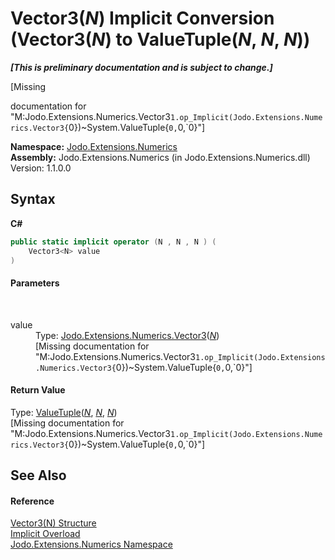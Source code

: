 # Vector3(*N*)&nbsp;Implicit Conversion (Vector3(*N*) to ValueTuple(*N*, *N*, *N*))
 _**\[This is preliminary documentation and is subject to change.\]**_

\[Missing <summary> documentation for "M:Jodo.Extensions.Numerics.Vector3`1.op_Implicit(Jodo.Extensions.Numerics.Vector3{`0})~System.ValueTuple{`0,`0,`0}"\]

**Namespace:**&nbsp;<a href="N_Jodo_Extensions_Numerics">Jodo.Extensions.Numerics</a><br />**Assembly:**&nbsp;Jodo.Extensions.Numerics (in Jodo.Extensions.Numerics.dll) Version: 1.1.0.0

## Syntax

**C#**<br />
``` C#
public static implicit operator (N , N , N ) (
	Vector3<N> value
)
```


#### Parameters
&nbsp;<dl><dt>value</dt><dd>Type: <a href="T_Jodo_Extensions_Numerics_Vector3_1">Jodo.Extensions.Numerics.Vector3</a>(<a href="T_Jodo_Extensions_Numerics_Vector3_1">*N*</a>)<br />\[Missing <param name="value"/> documentation for "M:Jodo.Extensions.Numerics.Vector3`1.op_Implicit(Jodo.Extensions.Numerics.Vector3{`0})~System.ValueTuple{`0,`0,`0}"\]</dd></dl>

#### Return Value
Type: <a href="https://docs.microsoft.com/dotnet/api/system.valuetuple-3" target="_blank" rel="noopener noreferrer">ValueTuple</a>(<a href="T_Jodo_Extensions_Numerics_Vector3_1">*N*</a>, <a href="T_Jodo_Extensions_Numerics_Vector3_1">*N*</a>, <a href="T_Jodo_Extensions_Numerics_Vector3_1">*N*</a>)<br />\[Missing <returns> documentation for "M:Jodo.Extensions.Numerics.Vector3`1.op_Implicit(Jodo.Extensions.Numerics.Vector3{`0})~System.ValueTuple{`0,`0,`0}"\]

## See Also


#### Reference
<a href="T_Jodo_Extensions_Numerics_Vector3_1">Vector3(N) Structure</a><br /><a href="Overload_Jodo_Extensions_Numerics_Vector3_1_op_Implicit">Implicit Overload</a><br /><a href="N_Jodo_Extensions_Numerics">Jodo.Extensions.Numerics Namespace</a><br />